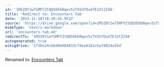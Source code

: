 ```yaml
---
id: '1M5Z8Y1w7SMPYZtQQ5EKbNqev5zTXSUfDu47E1Xt2I9A'
title: 'Redirect to: Encounters Tab'
date: '2023-11-16T18:10:45.952Z'
source: 'https://drive.google.com/open?id=1M5Z8Y1w7SMPYZtQQ5EKbNqev5zTXSUfDu47E1Xt2I9A'
mimeType: 'text/x-markdown'
url: 'encounters-tab.md'
redirectTo: '1M5Z8Y1w7SMPYZtQQ5EKbNqev5zTXSUfDu47E1Xt2I9A'
autogenerated: true
wikigdrive: '1f3be24cb6d0e684833cf8ee6161c6af8024a3bd'
---
```

Renamed to: [Encounters Tab](encounters-tab.md)
